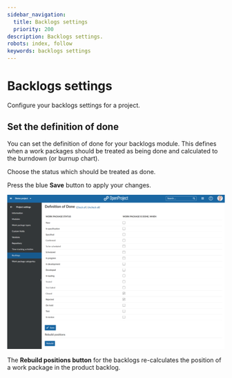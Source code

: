 ```yaml
---
sidebar_navigation:
  title: Backlogs settings
  priority: 200
description: Backlogs settings.
robots: index, follow
keywords: backlogs settings
---
```

# Backlogs settings

Configure your backlogs settings for a project.

## Set the definition of done

You can set the definition of done for your backlogs module. This defines when a work packages should be treated as being done and calculated to the burndown (or burnup chart).

Choose the status which should be treated as done.

Press the blue **Save** button to apply your changes.

![manage backlogs settings](image-20200211134305495.png)

The **Rebuild positions button** for the backlogs re-calculates the position of a work package in the product backlog.

